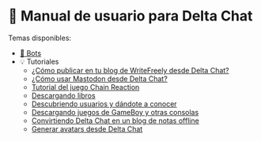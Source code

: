 # 📖 Manual de usuario para Delta Chat

Temas disponibles:

* [🤖 Bots](https://github.com/adbenitez/deltachat-manual/blob/main/docs/bots.md)
* 💡 Tutoriales
  - [¿Cómo publicar en tu blog de WriteFreely desde Delta Chat?](https://github.com/adbenitez/deltachat-manual/blob/main/docs/writefreely.md)
  - [¿Cómo usar Mastodon desde Delta Chat?](https://github.com/adbenitez/deltachat-manual/blob/main/docs/mastodon.md)
  - [Tutorial del juego Chain Reaction](https://github.com/adbenitez/deltachat-manual/blob/main/docs/chain-reaction.md)
  - [Descargando libros](https://github.com/adbenitez/deltachat-manual/blob/main/docs/books-download.md)
  - [Descubriendo usuarios y dándote a conocer](https://github.com/adbenitez/deltachat-manual/blob/main/docs/friends.md)
  - [Descargando juegos de GameBoy y otras consolas](https://github.com/adbenitez/deltachat-manual/blob/main/docs/roms-download.md)
  - [Convirtiendo Delta Chat en un blog de notas offline](https://github.com/adbenitez/deltachat-manual/blob/main/docs/offline-notebook.md)
  - [Generar avatars desde Delta Chat](https://github.com/adbenitez/deltachat-manual/blob/main/docs/avatars.md)
